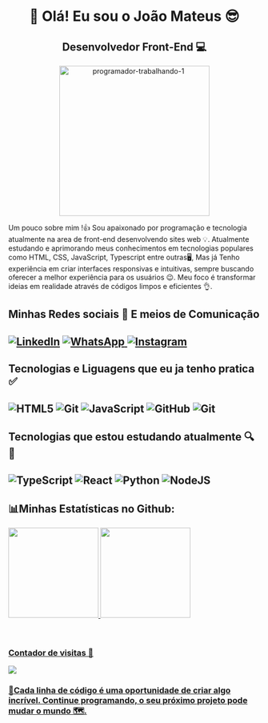 <h1 align= "center">👐 Olá! Eu sou o João Mateus 😎</h1>
 
  <h2 align= "center">Desenvolvedor Front-End 💻</h2>
     
  

<p align= "center"><img width="300" height="300" alt="programador-trabalhando-1" src="https://github.com/user-attachments/assets/05d51f19-10cb-47fa-9fd5-9026ee6bd990" /> </p>

<p> Um pouco sobre mim !👍 Sou apaixonado por programação e tecnologia atualmente na area de front-end  desenvolvendo sites web 💡. Atualmente estudando e aprimorando meus conhecimentos em tecnologias populares como HTML, CSS, JavaScript, Typescript entre outras🖥️, Mas já Tenho experiência em criar interfaces responsivas e intuitivas, sempre buscando oferecer a melhor experiência para os usuários 😉. Meu foco é transformar ideias em realidade através de códigos limpos e eficientes 👌. <p/>

<h2>Minhas Redes sociais 📧 E meios de Comunicação<h2/>

<a href="https://www.linkedin.com/in/jo%C3%A3o-mateus-martins-alves-454745290/"> ![LinkedIn](https://img.shields.io/badge/linkedin-%230077B5.svg?style=for-the-badge&logo=linkedin&logoColor=white)</a>
<a href="https://wa.link/qj54nm">![WhatsApp](https://img.shields.io/badge/WhatsApp-25D366?style=for-the-badge&logo=whatsapp&logoColor=white) </a>
<a href="https://www.instagram.com/joao_mateus.m.a/">![Instagram](https://img.shields.io/badge/Instagram-%23E4405F.svg?style=for-the-badge&logo=Instagram&logoColor=white)</a>

<h2>Tecnologias e Liguagens que eu ja tenho pratica ✅<h2/> 
 
![HTML5](https://img.shields.io/badge/html5-%23E34F26.svg?style=for-the-badge&logo=html5&logoColor=white)
![Git](https://img.shields.io/badge/CSS-663399.svg?style=for-the-badge&logo=CSS&logoColor=white)
![JavaScript](https://img.shields.io/badge/javascript-%23323330.svg?style=for-the-badge&logo=javascript&logoColor=%23F7DF1E)
![GitHub](https://img.shields.io/badge/github-%23121011.svg?style=for-the-badge&logo=github&logoColor=white)
![Git](https://img.shields.io/badge/git-%23F05033.svg?style=for-the-badge&logo=git&logoColor=white)

<h2>Tecnologias que estou estudando atualmente 🔍📖<h2/>
 
![TypeScript](https://img.shields.io/badge/typescript-%23007ACC.svg?style=for-the-badge&logo=typescript&logoColor=white)
![React](https://img.shields.io/badge/React-61DAFB.svg?style=for-the-badge&logo=React&logoColor=black)
![Python](https://img.shields.io/badge/python-3670A0?style=for-the-badge&logo=python&logoColor=ffdd54)
![NodeJS](https://img.shields.io/badge/node.js-6DA55F?style=for-the-badge&logo=node.js&logoColor=white)

 <h2> 📊Minhas  Estatísticas no Github: </h2>
<div>
  <a href="https://github.com/Joao-Mateus-Martins">
  <img height="180em" src="https://github-readme-stats.vercel.app/api?username=Joao-Mateus-Martins&show_icons=true&theme=radical"/>
  <img height="180em" src="https://github-readme-stats.vercel.app/api/top-langs/?username=Joao-Mateus-Martins&layout=donut&theme=dracula"/>   
   
</div>

<br>
<br>
<h3>Contador de visitas 👀</h3>

![](https://komarev.com/ghpvc/?username=Joao-Mateus-Martins-username&color=green)
<br>

<h3>💨Cada linha de código é uma oportunidade de criar algo incrível. Continue programando, o seu próximo projeto pode mudar o mundo 🗺️.</h3>



